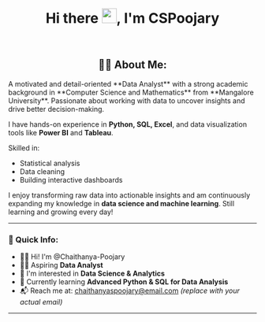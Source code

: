 <div align="center">

# Hi there <img src="https://media.giphy.com/media/hvRJCLFzcasrR4ia7z/giphy.gif" width="30px" alt="waving hand"/>, I'm CSPoojary
<br>

## 🧑‍💻 About Me:

</div>
A motivated and detail-oriented **Data Analyst** with a strong academic background in **Computer Science and Mathematics** from **Mangalore University**. Passionate about working with data to uncover insights and drive better decision-making. 

I have hands-on experience in **Python, SQL, Excel**, and data visualization tools like **Power BI** and **Tableau**.

Skilled in:
- Statistical analysis  
- Data cleaning  
- Building interactive dashboards  

I enjoy transforming raw data into actionable insights and am continuously expanding my knowledge in **data science and machine learning**. Still learning and growing every day!

---

### 👤 Quick Info:
- 🙋‍♂️ Hi! I'm @Chaithanya-Poojary  
- 🧑‍💻 Aspiring **Data Analyst**  
- 🎯 I'm interested in **Data Science & Analytics**  
- 📘 Currently learning **Advanced Python & SQL for Data Analysis**  
- 📬 Reach me at: [chaithanyaspoojary@email.com](mailto:chaithanyaspoojary@email.com) *(replace with your actual email)*

---
